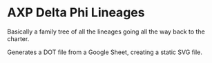 # AXP Delta Phi Lineages

Basically a family tree of all the lineages going all the way back to the charter.

Generates a DOT file from a Google Sheet, creating a static SVG file.
